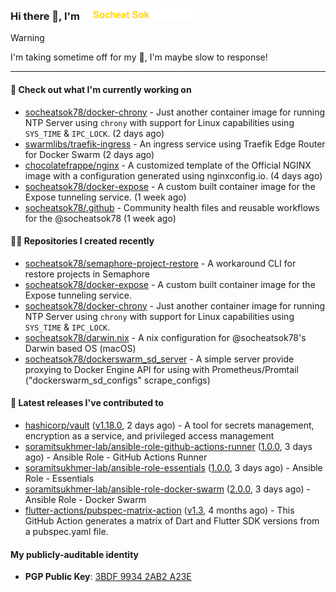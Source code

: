 <h3>
   Hi there 👋,
   I'm <a href="#"><img src="assets/branding.svg" width="177" height="18"></a>
</h3>

> [!WARNING]
> I'm taking sometime off for my 👶, I'm maybe slow to response!

---
#### 👷 Check out what I'm currently working on

- [socheatsok78/docker-chrony](https://github.com/socheatsok78/docker-chrony) - Just another container image for running NTP Server using `chrony` with support for Linux capabilities using `SYS_TIME` &amp; `IPC_LOCK`. (2 days ago)
- [swarmlibs/traefik-ingress](https://github.com/swarmlibs/traefik-ingress) - An ingress service using Traefik Edge Router for Docker Swarm (2 days ago)
- [chocolatefrappe/nginx](https://github.com/chocolatefrappe/nginx) - A customized template of the Official NGINX image with a configuration generated using nginxconfig.io. (4 days ago)
- [socheatsok78/docker-expose](https://github.com/socheatsok78/docker-expose) - A custom built container image for the Expose tunneling service. (1 week ago)
- [socheatsok78/.github](https://github.com/socheatsok78/.github) - Community health files and reusable workflows for the @socheatsok78 (1 week ago)

#### 👨‍💻 Repositories I created recently

- [socheatsok78/semaphore-project-restore](https://github.com/socheatsok78/semaphore-project-restore) - A workaround CLI for restore projects in Semaphore
- [socheatsok78/docker-expose](https://github.com/socheatsok78/docker-expose) - A custom built container image for the Expose tunneling service.
- [socheatsok78/docker-chrony](https://github.com/socheatsok78/docker-chrony) - Just another container image for running NTP Server using `chrony` with support for Linux capabilities using `SYS_TIME` &amp; `IPC_LOCK`.
- [socheatsok78/darwin.nix](https://github.com/socheatsok78/darwin.nix) - A nix configuration for @socheatsok78&#39;s Darwin based OS (macOS)
- [socheatsok78/dockerswarm_sd_server](https://github.com/socheatsok78/dockerswarm_sd_server) - A simple server provide proxying to Docker Engine API for using with Prometheus/Promtail (&#34;dockerswarm_sd_configs&#34; scrape_configs)

#### 🚀 Latest releases I've contributed to

- [hashicorp/vault](https://github.com/hashicorp/vault) ([v1.18.0](https://github.com/hashicorp/vault/releases/tag/v1.18.0), 2 days ago) - A tool for secrets management, encryption as a service, and privileged access management
- [soramitsukhmer-lab/ansible-role-github-actions-runner](https://github.com/soramitsukhmer-lab/ansible-role-github-actions-runner) ([1.0.0](https://github.com/soramitsukhmer-lab/ansible-role-github-actions-runner/releases/tag/1.0.0), 3 days ago) - Ansible Role - GitHub Actions Runner
- [soramitsukhmer-lab/ansible-role-essentials](https://github.com/soramitsukhmer-lab/ansible-role-essentials) ([1.0.0](https://github.com/soramitsukhmer-lab/ansible-role-essentials/releases/tag/1.0.0), 3 days ago) - Ansible Role - Essentials
- [soramitsukhmer-lab/ansible-role-docker-swarm](https://github.com/soramitsukhmer-lab/ansible-role-docker-swarm) ([2.0.0](https://github.com/soramitsukhmer-lab/ansible-role-docker-swarm/releases/tag/2.0.0), 3 days ago) - Ansible Role - Docker Swarm
- [flutter-actions/pubspec-matrix-action](https://github.com/flutter-actions/pubspec-matrix-action) ([v1.3](https://github.com/flutter-actions/pubspec-matrix-action/releases/tag/v1.3), 4 months ago) - This GitHub Action generates a matrix of Dart and Flutter SDK versions from a pubspec.yaml file.

#### My publicly-auditable identity
   - **PGP Public Key**: [3BDF 9934 2AB2 A23E](https://keyserver.ubuntu.com/pks/lookup?search=73E235BAB2858AF5EBBBD4063BDF99342AB2A23E&fingerprint=on&options=mr&op=index)
